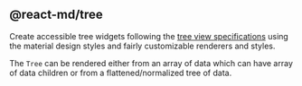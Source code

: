 ## @react-md/tree

Create accessible tree widgets following the
[tree view specifications](https://www.w3.org/TR/wai-aria-practices/#TreeView)
using the material design styles and fairly customizable renderers and styles.

The `Tree` can be rendered either from an array of data which can have array of
data children or from a flattened/normalized tree of data.
